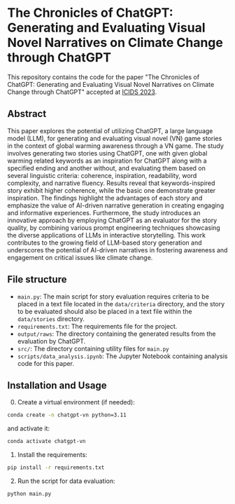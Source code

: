 # The Chronicles of ChatGPT: Generating and Evaluating Visual Novel Narratives on Climate Change through ChatGPT

This repository contains the code for the paper "The Chronicles of ChatGPT: Generating and Evaluating Visual Novel Narratives on Climate Change through ChatGPT" accepted at [ICIDS 2023](http://icids2023.ardin.online).

## Abstract

This paper explores the potential of utilizing ChatGPT, a large language model (LLM), for generating and evaluating visual novel (VN) game stories in the context of global warming awareness through a VN game. The study involves generating two stories using ChatGPT, one with given global warming related keywords as an inspiration for ChatGPT along with a specified ending and another without, and evaluating them based on several linguistic criteria: coherence, inspiration, readability, word complexity, and narrative fluency. Results reveal that keywords-inspired story exhibit higher coherence, while the basic one demonstrate greater inspiration. The findings highlight the advantages of each story and emphasize the value of AI-driven narrative generation in creating engaging and informative experiences. Furthermore, the study introduces an innovative approach by employing ChatGPT as an evaluator for the story quality, by combining various prompt engineering techniques showcasing the diverse applications of LLMs in interactive storytelling. This work contributes to the growing field of LLM-based story generation and underscores the potential of AI-driven narratives in fostering awareness and engagement on critical issues like climate change.

## File structure
- `main.py`: The main script for story evaluation requires criteria to be placed in a text file located in the `data/criteria` directory, and the story to be evaluated should also be placed in a text file within the `data/stories` directory.
- `requirements.txt`: The requirements file for the project.
- `output/raws`: The directory containing the generated results from the evaluation by ChatGPT.
- `src/`: The directory containing utility files for `main.py`
- `scripts/data_analysis.ipynb`: The Jupyter Notebook containing analysis code for this paper.

## Installation and Usage
0. Create a virtual environment (if needed):
```bash
conda create -n chatgpt-vn python=3.11
```
and activate it:
```bash
conda activate chatgpt-vn
```
1. Install the requirements:
```bash
pip install -r requirements.txt
```
2. Run the script for data evaluation:
```bash
python main.py
```
